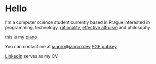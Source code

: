 # Hello

I'm a computer science student currently based in Prague interested in programming, technology, [rationality](https://janpro.dev/rat), [effective altruism](https://effectivealtruism.org) and philosophy.

this is my [piano](https://memepiano.janpro.dev/)


You can contact me at [janpro@janpro.dev](mailto:janpro@janpro.dev) [PGP pubkey](publickey.janpro%40janpro.dev-dfd3b2c770284933f795d50be24a40972c22a12d.asc)

[LinkedIn](https://linkedin.com/in/janprovaznik) serves as my CV.
